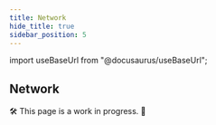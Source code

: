```yaml
---
title: Network
hide_title: true
sidebar_position: 5
---
```


import useBaseUrl from "@docusaurus/useBaseUrl";

## Network

🛠 This page is a work in progress. 🚧
